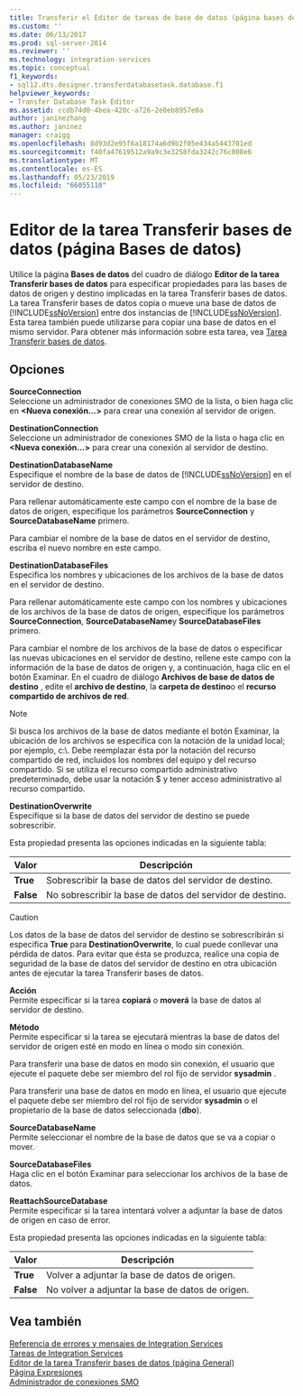 ```yaml
---
title: Transferir el Editor de tareas de base de datos (página bases de datos) | Microsoft Docs
ms.custom: ''
ms.date: 06/13/2017
ms.prod: sql-server-2014
ms.reviewer: ''
ms.technology: integration-services
ms.topic: conceptual
f1_keywords:
- sql12.dts.designer.transferdatabasetask.database.f1
helpviewer_keywords:
- Transfer Database Task Editor
ms.assetid: ccdb74d0-4bea-420c-a726-2e0eb8957e0a
author: janinezhang
ms.author: janinez
manager: craigg
ms.openlocfilehash: 8d93d2e95f6a18174a6d9b2f05e434a5443701ed
ms.sourcegitcommit: f40fa47619512a9a9c3e3258fda3242c76c008e6
ms.translationtype: MT
ms.contentlocale: es-ES
ms.lasthandoff: 05/23/2019
ms.locfileid: "66055110"
---
```

# <a name="transfer-database-task-editor-databases-page"></a>Editor de la tarea Transferir bases de datos (página Bases de datos)
  Utilice la página **Bases de datos** del cuadro de diálogo **Editor de la tarea Transferir bases de datos** para especificar propiedades para las bases de datos de origen y destino implicadas en la tarea Transferir bases de datos. La tarea Transferir bases de datos copia o mueve una base de datos de [!INCLUDE[ssNoVersion](../includes/ssnoversion-md.md)] entre dos instancias de [!INCLUDE[ssNoVersion](../includes/ssnoversion-md.md)]. Esta tarea también puede utilizarse para copiar una base de datos en el mismo servidor. Para obtener más información sobre esta tarea, vea [Tarea Transferir bases de datos](control-flow/transfer-database-task.md).  
  
## <a name="options"></a>Opciones  
 **SourceConnection**  
 Seleccione un administrador de conexiones SMO de la lista, o bien haga clic en **\<Nueva conexión…>** para crear una conexión al servidor de origen.  
  
 **DestinationConnection**  
 Seleccione un administrador de conexiones SMO de la lista o haga clic en **\<Nueva conexión…>** para crear una conexión al servidor de destino.  
  
 **DestinationDatabaseName**  
 Especifique el nombre de la base de datos de [!INCLUDE[ssNoVersion](../includes/ssnoversion-md.md)] en el servidor de destino.  
  
 Para rellenar automáticamente este campo con el nombre de la base de datos de origen, especifique los parámetros **SourceConnection** y **SourceDatabaseName** primero.  
  
 Para cambiar el nombre de la base de datos en el servidor de destino, escriba el nuevo nombre en este campo.  
  
 **DestinationDatabaseFiles**  
 Especifica los nombres y ubicaciones de los archivos de la base de datos en el servidor de destino.  
  
 Para rellenar automáticamente este campo con los nombres y ubicaciones de los archivos de la base de datos de origen, especifique los parámetros **SourceConnection**, **SourceDatabaseName**y **SourceDatabaseFiles** primero.  
  
 Para cambiar el nombre de los archivos de la base de datos o especificar las nuevas ubicaciones en el servidor de destino, rellene este campo con la información de la base de datos de origen y, a continuación, haga clic en el botón Examinar. En el cuadro de diálogo **Archivos de base de datos de destino** , edite el **archivo de destino**, la **carpeta de destino**o el **recurso compartido de archivos de red**.  
  
> [!NOTE]  
>  Si busca los archivos de la base de datos mediante el botón Examinar, la ubicación de los archivos se especifica con la notación de la unidad local; por ejemplo, c:\\. Debe reemplazar ésta por la notación del recurso compartido de red, incluidos los nombres del equipo y del recurso compartido. Si se utiliza el recurso compartido administrativo predeterminado, debe usar la notación $ y tener acceso administrativo al recurso compartido.  
  
 **DestinationOverwrite**  
 Especifique si la base de datos del servidor de destino se puede sobrescribir.  
  
 Esta propiedad presenta las opciones indicadas en la siguiente tabla:  
  
|Valor|Descripción|  
|-----------|-----------------|  
|**True**|Sobrescribir la base de datos del servidor de destino.|  
|**False**|No sobrescribir la base de datos del servidor de destino.|  
  
> [!CAUTION]  
>  Los datos de la base de datos del servidor de destino se sobrescribirán si especifica **True** para **DestinationOverwrite**, lo cual puede conllevar una pérdida de datos. Para evitar que ésta se produzca, realice una copia de seguridad de la base de datos del servidor de destino en otra ubicación antes de ejecutar la tarea Transferir bases de datos.  
  
 **Acción**  
 Permite especificar si la tarea **copiará** o **moverá** la base de datos al servidor de destino.  
  
 **Método**  
 Permite especificar si la tarea se ejecutará mientras la base de datos del servidor de origen esté en modo en línea o modo sin conexión.  
  
 Para transferir una base de datos en modo sin conexión, el usuario que ejecute el paquete debe ser miembro del rol fijo de servidor **sysadmin** .  
  
 Para transferir una base de datos en modo en línea, el usuario que ejecute el paquete debe ser miembro del rol fijo de servidor **sysadmin** o el propietario de la base de datos seleccionada (**dbo**).  
  
 **SourceDatabaseName**  
 Permite seleccionar el nombre de la base de datos que se va a copiar o mover.  
  
 **SourceDatabaseFiles**  
 Haga clic en el botón Examinar para seleccionar los archivos de la base de datos.  
  
 **ReattachSourceDatabase**  
 Permite especificar si la tarea intentará volver a adjuntar la base de datos de origen en caso de error.  
  
 Esta propiedad presenta las opciones indicadas en la siguiente tabla:  
  
|Valor|Descripción|  
|-----------|-----------------|  
|**True**|Volver a adjuntar la base de datos de origen.|  
|**False**|No volver a adjuntar la base de datos de origen.|  
  
## <a name="see-also"></a>Vea también  
 [Referencia de errores y mensajes de Integration Services](../../2014/integration-services/integration-services-error-and-message-reference.md)   
 [Tareas de Integration Services](control-flow/integration-services-tasks.md)   
 [Editor de la tarea Transferir bases de datos &#40;página General&#41;](general-page-of-integration-services-designers-options.md)   
 [Página Expresiones](expressions/expressions-page.md)   
 [Administrador de conexiones SMO](connection-manager/smo-connection-manager.md)  
  
  
